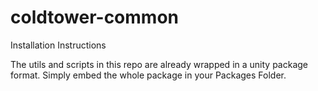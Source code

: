 # coldtower-common

Installation Instructions

The utils and scripts in this repo are already wrapped in a unity package format. Simply embed the whole package in your Packages Folder.  
